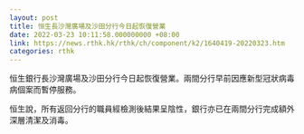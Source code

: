 ```yaml
---
layout: post
title: 恒生長沙灣廣場及沙田分行今日起恢復營業
date: 2022-03-23 10:11:58.000000000 +08:00
link: https://news.rthk.hk/rthk/ch/component/k2/1640419-20220323.htm
categories: rthk
---
```


恒生銀行長沙灣廣場及沙田分行今日起恢復營業。兩間分行早前因應新型冠狀病毒病個案而暫停服務。

恒生說，所有返回分行的職員經檢測後結果呈陰性，銀行亦已在兩間分行完成額外深層清潔及消毒。
